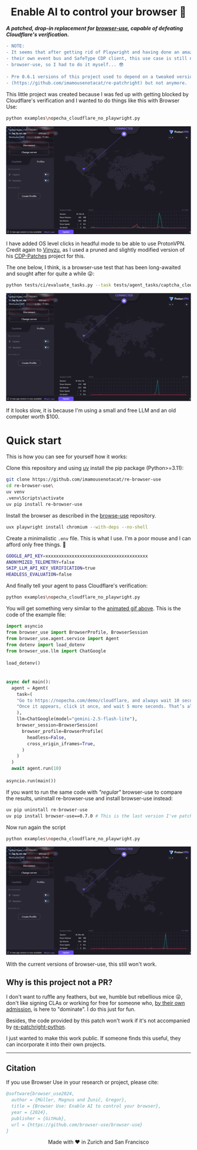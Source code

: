 <h1 align="center">Enable AI to control your browser 🤖</h1>

___A patched, drop-in replacement for [browser-use](https://github.com/browser-use/browser-use), capable of defeating Cloudflare's verification.___

```diff
- NOTE: 
- It seems that after getting rid of Playwright and having done an amazing piece of work developing 
- their own event bus and SafeType CDP client, this use case is still not being contemplated by
- browser-use, so I had to do it myself... 😎

- Pre 0.6.1 versions of this project used to depend on a tweaked version of patchright 
- (https://github.com/imamousenotacat/re-patchright) but not anymore.
```

This little project was created because I was fed up with getting blocked by Cloudflare's verification and I wanted to do things like this with Browser Use:

<a id="nopecha_cloudflare_no_playwright.py.gif"></a>
```bash
python examples\nopecha_cloudflare_no_playwright.py
```

![nopecha_cloudflare.py](https://raw.githubusercontent.com/imamousenotacat/re-browser-use/main/images/nopecha_cloudflare_no_playwright.py.gif)

I have added OS level clicks in headful mode to be able to use ProtonVPN. Credit again to [Vinyzu](https://github.com/Vinyzu),
as I used a pruned and slightly modified version of his [CDP-Patches](https://github.com/imamousenotacat/re-cdp-patches) project for this. 

The one below, I think, is a browser-use test that has been long-awaited and sought after for quite a while 😜:

```bash
python tests/ci/evaluate_tasks.py --task tests/agent_tasks/captcha_cloudflare.yaml
```

![captcha_cloudflare.yaml](https://raw.githubusercontent.com/imamousenotacat/re-browser-use/main/images/captcha_cloudflare.yaml-post-0.6.1.gif)

If it looks slow, it is because I'm using a small and free LLM and an old computer worth $100. 

# Quick start

This is how you can see for yourself how it works:

Clone this repository and using [uv](https://docs.astral.sh/uv/getting-started/installation/) install the pip package (Python>=3.11):

```bash
git clone https://github.com/imamousenotacat/re-browser-use
cd re-browser-use\
uv venv
.venv\Scripts\activate
uv pip install re-browser-use
```

Install the browser as described in the [browse-use](https://github.com/browser-use/browser-use) repository.

```bash
uvx playwright install chromium --with-deps --no-shell
```

Create a minimalistic `.env` file. This is what I use. I'm a poor mouse and I can afford only free things. 🙂

```bash
GOOGLE_API_KEY=xxxxxxxxxxxxxxxxxxxxxxxxxxxxxxxxxxxxxxx
ANONYMIZED_TELEMETRY=false
SKIP_LLM_API_KEY_VERIFICATION=true
HEADLESS_EVALUATION=false
```

And finally tell your agent to pass Cloudflare's verification:

```bash
python examples\nopecha_cloudflare_no_playwright.py
```

You will get something very similar to the [animated gif above](#nopecha_cloudflare_no_playwright.py.gif). This is the code of the example file:

```python
import asyncio
from browser_use import BrowserProfile, BrowserSession
from browser_use.agent.service import Agent
from dotenv import load_dotenv
from browser_use.llm import ChatGoogle

load_dotenv()


async def main():
  agent = Agent(
    task=(
    "Go to https://nopecha.com/demo/cloudflare, and always wait 10 seconds for the verification checkbox to appear."
    "Once it appears, click it once, and wait 5 more seconds. That’s all. Your job is done. Don't check anything. If you get redirected, don’t worry."
    ),
    llm=ChatGoogle(model="gemini-2.5-flash-lite"),
    browser_session=BrowserSession(
      browser_profile=BrowserProfile(
        headless=False,
        cross_origin_iframes=True,
      )
    )
  )
  await agent.run(10)

asyncio.run(main())
```

If you want to run the same code with _"regular"_ browser-use to compare the results, uninstall re-browser-use and install browser-use instead:

```bash
uv pip uninstall re-browser-use
uv pip install browser-use==0.7.0 # This is the last version I've patched so far
```

Now run again the script

```bash
python examples\nopecha_cloudflare_no_playwright.py
```

![nopecha_cloudflare_unfolded.py KO](https://raw.githubusercontent.com/imamousenotacat/re-browser-use/main/images/nopecha_cloudflare_no_playwright.py.KO.gif)

With the current versions of browser-use, this still won't work.

## Why is this project not a PR?

I don't want to ruffle any feathers, but we, humble but rebellious mice 😜, don't like signing CLAs or working for free for someone who, 
[by their own admission](https://browser-use.com/careers), is here to "dominate". I do this just for fun. 

Besides, the code provided by this patch won't work if it's not accompanied by [re-patchright-python](https://github.com/imamousenotacat/re-patchright-python).

I just wanted to make this work public. If someone finds this useful, they can incorporate it into their own projects. 

------

## Citation

If you use Browser Use in your research or project, please cite:

```bibtex
@software{browser_use2024,
  author = {Müller, Magnus and Žunič, Gregor},
  title = {Browser Use: Enable AI to control your browser},
  year = {2024},
  publisher = {GitHub},
  url = {https://github.com/browser-use/browser-use}
}
```

<div align="center">
Made with ❤️ in Zurich and San Francisco
 </div>
